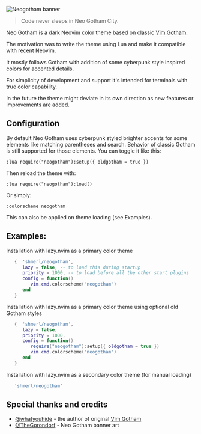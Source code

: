 ![Neogotham banner](https://github.com/shmerl/neogotham/assets/310927/c961160d-b9ed-468a-9bcb-670609ee366d)
> Code never sleeps in Neo Gotham City.

Neo Gotham is a dark Neovim color theme based on classic [Vim Gotham](https://github.com/whatyouhide/vim-gotham).

The motivation was to write the theme using Lua and make it compatible with recent Neovim.

It mostly follows Gotham with addition of some cyberpunk style inspired colors for accented details.

For simplicity of development and support it's intended for terminals with true color capability.

In the future the theme might deviate in its own direction as new features or improvements are added.

## Configuration

By default Neo Gotham uses cyberpunk styled brighter accents for some elements like matching parentheses and search.
Behavior of classic Gotham is still supported for those elements. You can toggle it like this:

```vim
:lua require("neogotham"):setup({ oldgotham = true })
```

Then reload the theme with:
```vim
:lua require("neogotham"):load()
```

Or simply:

```vim
:colorscheme neogotham
```

This can also be applied on theme loading (see Examples).

## Examples:

Installation with lazy.nvim as a primary color theme

```lua
   {  'shmerl/neogotham',
      lazy = false, -- to load this during startup
      priority = 1000, -- to load before all the other start plugins
      config = function()
         vim.cmd.colorscheme("neogotham")
      end
   }

```

Installation with lazy.nvim as a primary color theme using optional old Gotham styles

```lua
   {  'shmerl/neogotham',
      lazy = false,
      priority = 1000,
      config = function()
         require("neogotham"):setup({ oldgotham = true })
         vim.cmd.colorscheme("neogotham")
      end
   }

```

Installation with lazy.nvim as a secondary color theme (for manual loading)

```lua
   'shmerl/neogotham'
```

## Special thanks and credits
* [@whatyouhide](https://github.com/whatyouhide) - the author of original [Vim Gotham](https://github.com/whatyouhide/vim-gotham)
* [@TheGorondorf](https://bsky.app/profile/rayfrutos.bsky.social) - Neo Gotham banner art
